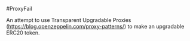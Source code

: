#ProxyFail

An attempt to use Transparent Upgradable Proxies (https://blog.openzeppelin.com/proxy-patterns/) to make an upgradable ERC20 token.
